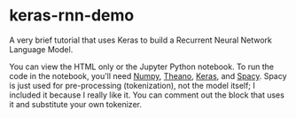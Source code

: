 # keras-rnn-demo
A very brief tutorial that uses Keras to build a Recurrent Neural Network Language Model.

You can view the HTML only or the Jupyter Python notebook. To run the code in the notebook, you'll need [Numpy](http://www.numpy.org/), [Theano](http://deeplearning.net/software/theano/), [Keras](https://keras.io/), and [Spacy](https://spacy.io/). Spacy is just used for pre-processing (tokenization), not the model itself; I included it because I really like it. You can comment out the block that uses it and substitute your own tokenizer. 
